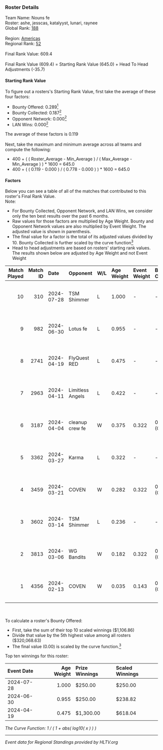 ### Roster Details<br />
Team Name: Nouns fe<br />
Roster: ashe, jesscas, katalyyst, lunari, raynee<br />
Global Rank: [188](../standings_global.md)<br />
<br />
Region: [Americas]( ../standings_americas.md)<br />
Regional Rank: [52]( ../standings_americas.md)<br />
<br />
Final Rank Value:  609.4<br />
<br />
Final Rank Value (609.4) = Starting Rank Value (645.0) + Head To Head Adjustments (-35.7)<br />

#### Starting Rank Value<br />
To figure out a rosters's Starting Rank Value, first take the average of these four factors:<br />
- Bounty Offered: 0.289[<sup>1</sup>](#table2)
- Bounty Collected: 0.187[<sup>2</sup>](#table1)
- Opponent Network: 0.000[<sup>2</sup>](#table1)
- LAN Wins: 0.000[<sup>2</sup>](#table1)

The average of these factors is 0.119<br />
<br />
Next, take the maximum and minimum average across all teams and compute the following:<br />
- 400 + ( ( Roster_Average - Min_Average ) / ( Max_Average - Min_Average ) ) * 1600 = 645.0
- 400 + ( ( 0.119 - 0.000 ) / ( 0.778 - 0.000 ) ) * 1600 = 645.0


#### Factors<br />
Below you can see a table of all of the matches that contributed to this roster's Final Rank Value.<br />
Note:<br />

- For Bounty Collected, Opponent Network, and LAN Wins, we consider only the ten best results over the past 6 months.
- Raw values for those factors are multiplied by Age Weight. Bounty and Opponent Network values are also multiplied by Event Weight. The adjusted value is shown in parenthesis.
- The final value for a factor is the total of its adjusted values divided by 10. Bounty Collected is further scaled by the curve function[<sup>3</sup>](#curveFunction)
- Head to head adjustments are based on rosters' starting rank values. The results shown below are adjusted by Age Weight and not Event Weight
<span id="table1"></span><br />


| Match Played | Match ID | Date       | Opponent         | W/L | Age Weight | Event Weight | Bounty Collected | Opponent Network | LAN Wins  | H2H Adj. | Roster                                   |
| -: | -: | :- | :- | :- | :- | :- | :- | :- | :- | -: | :- |
|           10 |      310 | 2024-07-28 | TSM Shimmer      | L   | 1.000      | -            | -                | -                | -         |   -12.61 | ashe, jesscas, katalyyst, lunari, raynee |
|            9 |      982 | 2024-06-30 | Lotus fe         | L   | 0.955      | -            | -                | -                | -         |   -14.81 | ashe, daria, jesscas, katalyyst, raynee  |
|            8 |     2741 | 2024-04-19 | FlyQuest RED     | L   | 0.475      | -            | -                | -                | -         |    -5.20 | ashe, katalyyst, Knopk@, lunari, tokkis  |
|            7 |     2963 | 2024-04-11 | Limitless Angels | L   | 0.422      | -            | -                | -                | -         |    -6.74 | ashe, jesscas, katalyyst, lunari, tokkis |
|            6 |     3187 | 2024-04-04 | cleanup crew fe  | W   | 0.375      | 0.322        | 0.002 (0.000)    | 0.020 (0.002)    | 0 (0.000) |     5.64 | ashe, jesscas, katalyyst, lunari, tokkis |
|            5 |     3362 | 2024-03-27 | Karma            | L   | 0.322      | -            | -                | -                | -         |    -5.02 | ashe, jesscas, katalyyst, lunari, tokkis |
|            4 |     3459 | 2024-03-21 | COVEN            | W   | 0.282      | 0.322        | 0.001 (0.000)    | 0.000 (0.000)    | 0 (0.000) |     3.04 | ashe, jesscas, katalyyst, lunari, tokkis |
|            3 |     3602 | 2024-03-14 | TSM Shimmer      | L   | 0.236      | -            | -                | -                | -         |    -3.10 | ashe, jesscas, katalyyst, lunari, Rice   |
|            2 |     3813 | 2024-03-06 | WG Bandits       | W   | 0.182      | 0.322        | 0.002 (0.000)    | 0.020 (0.001)    | 0 (0.000) |     2.72 | ashe, jesscas, katalyyst, lunari, Rice   |
|            1 |     4356 | 2024-02-13 | COVEN            | W   | 0.035      | 0.143        | 0.001 (0.000)    | 0.000 (0.000)    | 0 (0.000) |     0.39 | ashe, jesscas, katalyyst, lunari, Rice   |

<br />
<span id="table2"></span><br />
To calculate a roster's Bounty Offered:<br />

- First, take the sum of their top 10 scaled winnings ($1,106.86)
- Divide that value by the 5th highest value among all rosters ($320,068.63)
- The final value (0.00) is scaled by the curve function.[<sup>3</sup>](#curveFunction)

Top ten winnings for this roster:<br />

| Event Date | Age Weight | Prize Winnings | Scaled Winnings |
| :- | -: | :- | :- |
| 2024-07-28 |      1.000 | $250.00        | $250.00         |
| 2024-06-30 |      0.955 | $250.00        | $238.82         |
| 2024-04-19 |      0.475 | $1,300.00      | $618.04         |


<span id="curveFunction"></span>_The Curve Function: 1 / ( 1 + abs( log10( x ) ) )_<br />

---
_Event data for Regional Standings provided by HLTV.org_<br />
